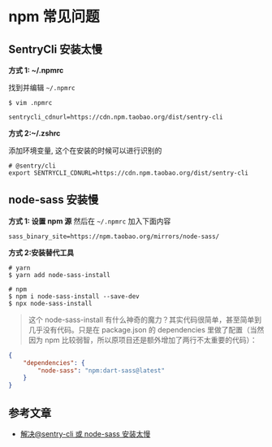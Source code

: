 # npm 常见问题

## SentryCli 安装太慢

**方式 1: ~/.npmrc**

找到并编辑 `~/.npmrc`

```
$ vim .npmrc
```

```
sentrycli_cdnurl=https://cdn.npm.taobao.org/dist/sentry-cli
```

**方式 2:~/.zshrc**

添加环境变量, 这个在安装的时候可以进行识别的

```
# @sentry/cli
export SENTRYCLI_CDNURL=https://cdn.npm.taobao.org/dist/sentry-cli
```

## node-sass 安装慢

**方式 1: 设置 npm 源**
然后在 `~/.npmrc` 加入下面内容

```
sass_binary_site=https://npm.taobao.org/mirrors/node-sass/
```

**方式 2:安装替代工具**

```
# yarn
$ yarn add node-sass-install

# npm
$ npm i node-sass-install --save-dev
$ npx node-sass-install
```

> 这个 node-sass-install 有什么神奇的魔力？其实代码很简单，甚至简单到几乎没有代码。只是在 package.json 的 dependencies 里做了配置（当然因为 npm 比较弱智，所以原项目还是额外增加了两行不太重要的代码）：

```json
{
	"dependencies": {
		"node-sass": "npm:dart-sass@latest"
	}
}
```

## 参考文章

-   [解决@sentry-cli 或 node-sass 安装太慢](https://blog.csdn.net/qq_31201781/article/details/106147842)

